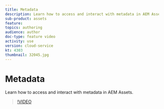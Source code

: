 ```yaml
---
title: Metadata
description: Learn how to access and interact with metadata in AEM Assets.
sub-product: assets
feature: 
topics: authoring
audience: author
doc-type: feature video
activity: use
version: cloud-service
kt: 4303
thumbnail: 32045.jpg
---
```


# Metadata

 Learn how to access and interact with metadata in AEM Assets.

>[!VIDEO](https://video.tv.adobe.com/v/32045/?quality=12&learn=on&hidetitle=true)